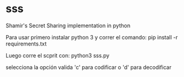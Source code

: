 # sss
Shamir's Secret Sharing implementation in python

Para usar primero instalar python 3 y correr el comando:
pip install -r requirements.txt

Luego corre el scprit con: python3 sss.py

selecciona la opción valida 'c' para codificar o 'd' para decodificar

